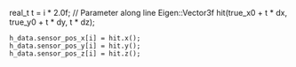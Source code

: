  real_t t = i * 2.0f; // Parameter along line
    Eigen::Vector3f hit(true_x0 + t * dx, true_y0 + t * dy, t * dz);

    h_data.sensor_pos_x[i] = hit.x();
    h_data.sensor_pos_y[i] = hit.y();
    h_data.sensor_pos_z[i] = hit.z();